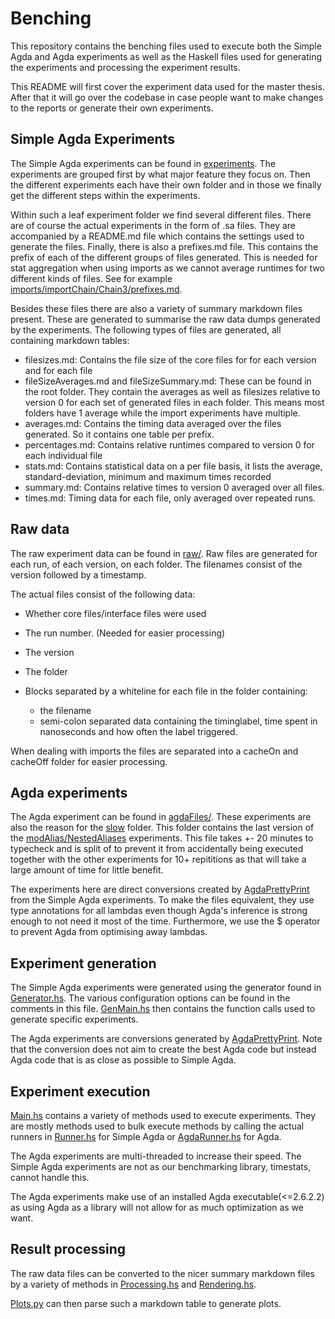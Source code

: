 # Benching

This repository contains the benching files used to execute both the Simple Agda and Agda experiments as well as the Haskell files used for generating the experiments and processing the experiment results. 

This README will first cover the experiment data used for the master thesis. After that it will go over the codebase in case people want to make changes to the reports or generate their own experiments.

## Simple Agda Experiments

The Simple Agda experiments can be found in [experiments](experiments/). The experiments are grouped first by what major feature they focus on. Then the different experiments each have their own folder and in those we finally get the different steps within the experiments.

Within such a leaf experiment folder we find several different files. There are of course the actual experiments in the form of .sa files. They are accompanied by a README.md file which contains the settings used to generate the files. Finally, there is also a prefixes.md file. This contains the prefix of each of the different groups of files generated. This is needed for stat aggregation when using imports as we cannot average runtimes for two different kinds of files. See for example [imports/importChain/Chain3/prefixes.md](experiments/imports/importChain/Chain3/prefixes.md).

Besides these files there are also a variety of summary markdown files present. These are generated to summarise the raw data dumps generated by the experiments. The following types of files are generated, all containing markdown tables:

- filesizes.md: Contains the file size of the core files for for each version and for each file
- fileSizeAverages.md and fileSizeSummary.md: These can be found in the root folder. They contain the averages as well as filesizes relative to version 0 for each set of generated files in each folder. This means most folders have 1 average while the import experiments have multiple.
- averages.md: Contains the timing data averaged over the files generated. So it contains one table per prefix.
- percentages.md: Contains relative runtimes compared to version 0 for each individual file
- stats.md: Contains statistical data on a per file basis, it lists the average, standard-deviation, minimum and maximum times recorded
- summary.md: Contains relative times to version 0 averaged over all files.
- times.md: Timing data for each file, only averaged over repeated runs.

## Raw data

The raw experiment data can be found in [raw/](raw/). Raw files are generated for each run, of each version, on each folder. The filenames consist of the version followed by a timestamp.

The actual files consist of the following data:

- Whether core files/interface files were used
- The run number. (Needed for easier processing)
- The version
- The folder
- Blocks separated by a whiteline for each file in the folder containing:

    - the filename
    - semi-colon separated data containing the timinglabel, time spent in nanoseconds and how often the label triggered.

When dealing with imports the files are separated into a cacheOn and cacheOff folder for easier processing.

## Agda experiments

The Agda experiment can be found in [agdaFiles/](agdaFiles/). These experiments are also the reason for the [slow](agdaFiles/slow/) folder. This folder contains the last version of the [modAlias/NestedAliases](agdaFiles/modAlias/NestedAliases/) experiments. This file takes +- 20 minutes to typecheck and is split of to prevent it from accidentally being executed together with the other experiments for 10+ repititions as that will take a large amount of time for little benefit.

The experiments here are direct conversions created by [AgdaPrettyPrint](src/AgdaPrettyPrint.hs) from the Simple Agda experiments. To make the files equivalent, they use type annotations for all lambdas even though Agda's inference is strong enough to not need it most of the time. Furthermore, we use the $ operator to prevent Agda from optimising away lambdas.

## Experiment generation

The Simple Agda experiments were generated using the generator found in [Generator.hs](src/Generator.hs). The various configuration options can be found in the comments in this file. [GenMain.hs](src/GenMain.hs) then contains the function calls used to generate specific experiments.

The Agda experiments are conversions generated by [AgdaPrettyPrint](src/AgdaPrettyPrint.hs). Note that the conversion does not aim to create the best Agda code but instead Agda code that is as close as possible to Simple Agda.

## Experiment execution

[Main.hs](app/Main.hs) contains a variety of methods used to execute experiments. They are mostly methods used to bulk execute methods by calling the actual runners in [Runner.hs](src/Runner.hs) for Simple Agda or [AgdaRunner.hs](src/AgdaRunner.hs) for Agda.

The Agda experiments are multi-threaded to increase their speed. The Simple Agda experiments are not as our benchmarking library, timestats, cannot handle this.

The Agda experiments make use of an installed Agda executable(<=2.6.2.2) as using Agda as a library will not allow for as much optimization as we want.

## Result processing

The raw data files can be converted to the nicer summary markdown files by a variety of methods in [Processing.hs](src/Processing.hs) and [Rendering.hs](src/Rendering.hs).

[Plots.py](src/Plots.py) can then parse such a markdown table to generate plots.

